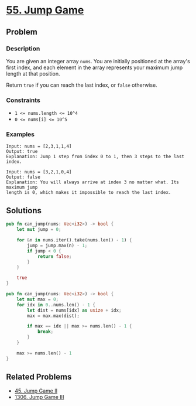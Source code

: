 # [55. Jump Game](https://leetcode.com/problems/jump-game/)

## Problem

### Description

You are given an integer array `nums`. You are initially positioned at the
array's first index, and each element in the array represents your maximum jump
length at that position.

Return `true` if you can reach the last index, or `false` otherwise.

### Constraints

* `1 <= nums.length <= 10^4`
* `0 <= nums[i] <= 10^5`

### Examples

```text
Input: nums = [2,3,1,1,4]
Output: true
Explanation: Jump 1 step from index 0 to 1, then 3 steps to the last index.
```

```text
Input: nums = [3,2,1,0,4]
Output: false
Explanation: You will always arrive at index 3 no matter what. Its maximum jump 
length is 0, which makes it impossible to reach the last index.
```

## Solutions

```rust
pub fn can_jump(nums: Vec<i32>) -> bool {
    let mut jump = 0;

    for &n in nums.iter().take(nums.len() - 1) {
        jump = jump.max(n) - 1;
        if jump < 0 {
            return false;
        }
    }

    true
}
```

```rust
pub fn can_jump(nums: Vec<i32>) -> bool {
    let mut max = 0;
    for idx in 0..nums.len() - 1 {
        let dist = nums[idx] as usize + idx;
        max = max.max(dist);

        if max == idx || max >= nums.len() - 1 {
            break;
        }
    }

    max >= nums.len() - 1
}
```

## Related Problems

* [45. Jump Game II](45%20-%20Jump%20Game%20II.md)
* [1306. Jump Game III](/leetcode/1300%20-%201399/1306%20-%20Jump%20Game%20III.md)
